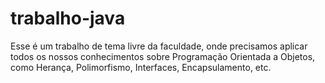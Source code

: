 # trabalho-java

Esse é um trabalho de tema livre da faculdade, onde precisamos aplicar todos os nossos conhecimentos sobre Programação Orientada a Objetos, como Herança, Polimorfismo, Interfaces, Encapsulamento, etc.
